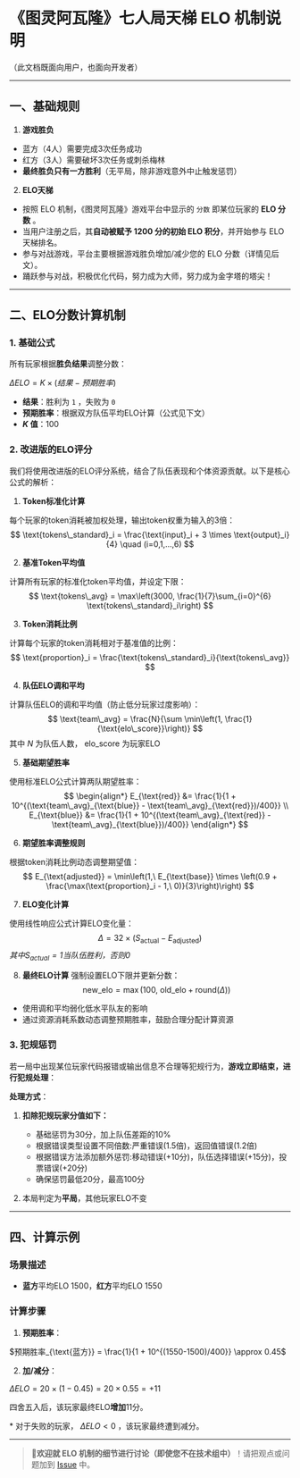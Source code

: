 # 《图灵阿瓦隆》七人局天梯 ELO 机制说明

（此文档既面向用户，也面向开发者）

---

## **一、基础规则**

1. **游戏胜负**

  - 蓝方（4人）需要完成3次任务成功
  - 红方（3人）需要破坏3次任务或刺杀梅林
  - **最终胜负只有一方胜利**（无平局，除非游戏意外中止触发惩罚）

2. **ELO天梯**

  - 按照 ELO 机制，《图灵阿瓦隆》游戏平台中显示的 `分数` 即某位玩家的 **ELO 分数** 。
  - 当用户注册之后，其**自动被赋予 1200 分的初始 ELO 积分**，并开始参与 ELO 天梯排名。
  - 参与对战游戏，平台主要根据游戏胜负增加/减少您的 ELO 分数（详情见后文）。
  - 踊跃参与对战，积极优化代码，努力成为大师，努力成为金字塔的塔尖！

---

## **二、ELO分数计算机制**

### 1. **基础公式**

所有玩家根据**胜负结果**调整分数：

$\Delta ELO = K \times (结果 - 预期胜率)$

- **结果**：胜利为 `1` ，失败为 `0`
- **预期胜率**：根据双方队伍平均ELO计算（公式见下文）
- ***K* 值**：100

### 2. **改进版的ELO评分**

我们将使用改进版的ELO评分系统，结合了队伍表现和个体资源贡献。以下是核心公式的解析：

1. **Token标准化计算**

每个玩家的token消耗被加权处理，输出token权重为输入的3倍：
$$
\text{tokens\_standard}_i = \frac{\text{input}_i + 3 \times \text{output}_i}{4} \quad (i=0,1,...,6)
$$

2. **基准Token平均值**

计算所有玩家的标准化token平均值，并设定下限：
$$
\text{tokens\_avg} = \max\left(3000, \frac{1}{7}\sum_{i=0}^{6} \text{tokens\_standard}_i\right)
$$

3. **Token消耗比例**

计算每个玩家的token消耗相对于基准值的比例：
$$
\text{proportion}_i = \frac{\text{tokens\_standard}_i}{\text{tokens\_avg}}
$$

4. **队伍ELO调和平均**

计算队伍ELO的调和平均值（防止低分玩家过度影响）：
$$
\text{team\_avg} = \frac{N}{\sum \min\left(1, \frac{1}{\text{elo\_score}}\right)}
$$
其中 $N$ 为队伍人数， $\text{elo\_score}$ 为玩家ELO

5. **基础期望胜率**

使用标准ELO公式计算两队期望胜率：
$$
\begin{align*}
E_{\text{red}} &= \frac{1}{1 + 10^{(\text{team\_avg}_{\text{blue}} - \text{team\_avg}_{\text{red}})/400}} \\
E_{\text{blue}} &= \frac{1}{1 + 10^{(\text{team\_avg}_{\text{red}} - \text{team\_avg}_{\text{blue}})/400}}
\end{align*}
$$

6. **期望胜率调整规则**

根据token消耗比例动态调整期望值：
$$
E_{\text{adjusted}} = \min\left(1,\ E_{\text{base}} \times \left(0.9 + \frac{\max(\text{proportion}_i - 1,\ 0)}{3}\right)\right)
$$

7. **ELO变化计算**

使用线性响应公式计算ELO变化量：
$$
\Delta = 32 \times (S_{\text{actual}} - E_{\text{adjusted}})
$$
*其中$S_{\text{actual}}=1$当队伍胜利，否则$0$*

8. **最终ELO计算**
强制设置ELO下限并更新分数：
$$
\text{new\_elo} = \max(100,\ \text{old\_elo} + \text{round}(\Delta))
$$

- 使用调和平均弱化低水平队友的影响
- 通过资源消耗系数动态调整预期胜率，鼓励合理分配计算资源

### 3. **犯规惩罚**

若一局中出现某位玩家代码报错或输出信息不合理等犯规行为，**游戏立即结束，进行犯规处理**：

**处理方式**：  

1. **扣除犯规玩家分值如下：**

   - 基础惩罚为30分，加上队伍差距的10%
   - 根据错误类型设置不同倍数:严重错误(1.5倍)，返回值错误(1.2倍)
   - 根据错误方法添加额外惩罚:移动错误(+10分)，队伍选择错误(+15分)，投票错误(+20分)
   - 确保惩罚最低20分，最高100分

2. 本局判定为**平局**，其他玩家ELO不变

---

## **四、计算示例**

### 场景描述

- **蓝方**平均ELO 1500，**红方**平均ELO 1550

### 计算步骤

1. **预期胜率**：

  $预期胜率_{\text{蓝方}} = \frac{1}{1 + 10^{(1550-1500)/400}} \approx 0.45$

2. **加/减分**：

  $\Delta ELO = 20 \times (1 - 0.45) = 20 \times 0.55 = +11$

  四舍五入后，该玩家最终ELO**增加**11分。

  \* 对于失败的玩家， $\Delta ELO < 0$ ，该玩家最终遭到减分。

---

> **📢欢迎就 ELO 机制的细节进行讨论（即使您不在技术组中）**！请把观点或问题加到 [Issue](https://github.com/pkulab409/pkudsa.avalon/issues/10) 中。